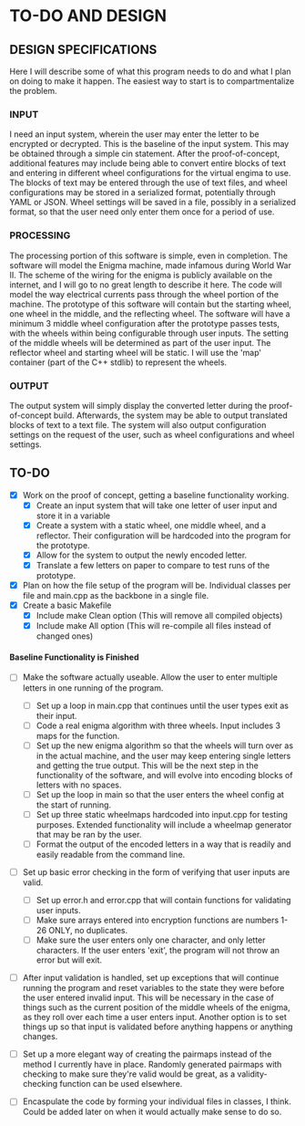# TO-DO AND DESIGN

## DESIGN SPECIFICATIONS

Here I will describe some of what this program needs to do and what I plan on doing to make it happen. The easiest way to start is to compartmentalize the problem.

### INPUT

I need an input system, wherein the user may enter the letter to be encrypted or decrypted. This is the baseline of the input system. This may be obtained through a simple cin statement. After the proof-of-concept, additional features may include being able to convert entire blocks of text and entering in different wheel configurations for the virtual engima to use. The blocks of text may be entered through the use of text files, and wheel configurations may be stored in a serialized format, potentially through YAML or JSON. Wheel settings will be saved in a file, possibly in a serialized format, so that the user need only enter them once for a period of use.

### PROCESSING

The processing portion of this software is simple, even in completion. The software will model the Enigma machine, made infamous during World War II. The scheme of the wiring for the enigma is publicly available on the internet, and I will go to no great length to describe it here. The code will model the way electrical currents pass through the wheel portion of the machine. The prototype of this software will contain but the starting wheel, one wheel in the middle, and the reflecting wheel. The software will have a minimum 3 middle wheel configuration after the prototype passes tests, with the wheels within being configurable through user inputs. The setting of the middle wheels will be determined as part of the user input. The reflector wheel and starting wheel will be static. I will use the 'map' container (part of the C++ stdlib) to represent the wheels.

### OUTPUT

The output system will simply display the converted letter during the proof-of-concept build. Afterwards, the system may be able to output translated blocks of text to a text file. The system will also output configuration settings on the request of the user, such as wheel configurations and wheel settings.

## TO-DO

- [x] Work on the proof of concept, getting a baseline functionality working.
   - [x] Create an input system that will take one letter of user input and store it in a variable
   - [x] Create a system with a static wheel, one middle wheel, and a reflector. Their       configuration will be hardcoded into the program for the prototype.
   - [x] Allow for the system to output the newly encoded letter.
   - [x] Translate a few letters on paper to compare to test runs of the prototype.
- [x] Plan on how the file setup of the program will be. Individual classes per file and main.cpp as the backbone in a single file. 
- [x] Create a basic Makefile
   - [x] Include make Clean option (This will remove all compiled objects)
   - [x] Include make All option (This will re-compile all files instead of changed ones)
#### Baseline Functionality is Finished


- [ ] Make the software actually useable. Allow the user to enter multiple letters in one running of the program.
   - [ ] Set up a loop in main.cpp that continues until the user types exit as their input.
   - [ ] Code a real enigma algorithm with three wheels. Input includes 3 maps for the function.
   - [ ] Set up the new enigma algorithm so that the wheels will turn over as in the actual machine, and the user may keep entering single letters and getting the true output. This will be the next step in the functionality of the software, and will evolve into encoding blocks of letters with no spaces.
   - [ ] Set up the loop in main so that the user enters the wheel config at the start of running.
   - [ ] Set up three static wheelmaps hardcoded into input.cpp for testing purposes. Extended functionality will include a wheelmap generator that may be ran by the user.
   - [ ] Format the output of the encoded letters in a way that is readily and easily readable from the command line.

- [ ] Set up basic error checking in the form of verifying that user inputs are valid.
   - [ ] Set up error.h and error.cpp that will contain functions for validating user inputs.
   - [ ] Make sure arrays entered into encryption functions are numbers 1-26 ONLY, no duplicates.
   - [ ] Make sure the user enters only one character, and only letter characters. If the user enters 'exit', the program will not throw an error but will exit.

- [ ] After input validation is handled, set up exceptions that will continue running the program and reset variables to the state they were before the user entered invalid input. This will be necessary in the case of things such as the current position of the middle wheels of the enigma, as they roll over each time a user enters input. Another option is to set things up so that input is validated before anything happens or anything changes.

- [ ] Set up a more elegant way of creating the pairmaps instead of the method I currently have in place. Randomly generated pairmaps
with checking to make sure they're valid would be great, as a validity-checking function can be used elsewhere.

- [ ] Encaspulate the code by forming your individual files in classes, I think. Could be added later on when it would actually make sense to do so.





